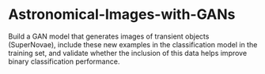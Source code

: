# Astronomical-Images-with-GANs
Build a GAN model that generates images of transient objects (SuperNovae), include these new examples in the classification model in the training set, and validate whether the inclusion of this data helps improve binary classification performance.

